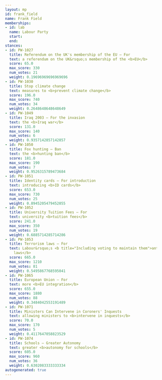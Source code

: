 ```yaml
---
layout: mp
id: frank_field
name: Frank Field
memberships:
- id: lab
  name: Labour Party
  start: 
  end: 
stances:
- id: PW-1027
  title: Referendum on the UK's membership of the EU — For
  text: a referendum on the UK&rsquo;s membership of the <b>EU</b>
  score: 65.0
  max_score: 330
  num_votes: 21
  weight: 0.19696969696969696
- id: PW-1030
  title: Stop climate change
  text: measures to <b>prevent climate change</b>
  score: 196.0
  max_score: 740
  num_votes: 34
  weight: 0.2648648648648649
- id: PW-1049
  title: Iraq 2003 — For the invasion
  text: the <b>Iraq war</b>
  score: 131.0
  max_score: 140
  num_votes: 6
  weight: 0.9357142857142857
- id: PW-1050
  title: Fox hunting — Ban
  text: the <b>hunting ban</b>
  score: 181.0
  max_score: 190
  num_votes: 7
  weight: 0.9526315789473684
- id: PW-1051
  title: Identity cards — For introduction
  text: introducing <b>ID cards</b>
  score: 653.0
  max_score: 730
  num_votes: 25
  weight: 0.8945205479452055
- id: PW-1052
  title: University Tuition Fees — For
  text: university <b>tuition fees</b>
  score: 241.0
  max_score: 350
  num_votes: 19
  weight: 0.6885714285714286
- id: PW-1053
  title: Terrorism laws — For
  text: Labour&rsquo;s <b title="Including voting to maintain them">anti-terrorism
    laws</b>
  score: 665.0
  max_score: 1210
  num_votes: 81
  weight: 0.5495867768595041
- id: PW-1065
  title: European Union — For
  text: more <b>EU integration</b>
  score: 655.0
  max_score: 1880
  num_votes: 88
  weight: 0.3484042553191489
- id: PW-1071
  title: Ministers Can Intervene in Coroners' Inquests
  text: allowing ministers to <b>intervene in inquests</b>
  score: 70.0
  max_score: 170
  num_votes: 5
  weight: 0.4117647058823529
- id: PW-1074
  title: Schools — Greater Autonomy
  text: greater <b>autonomy for schools</b>
  score: 605.0
  max_score: 960
  num_votes: 36
  weight: 0.6302083333333334
autogenerated: true
---
```

